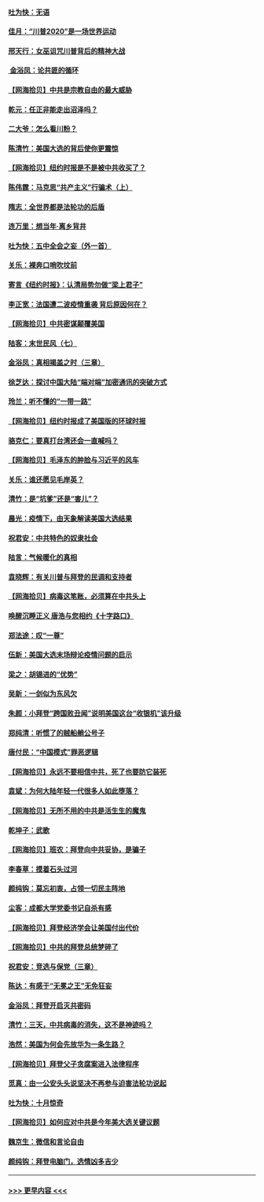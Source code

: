 #### [吐为快：无语](../pages/nsc993/n12518588.md?t=11030151) 
#### [佳月：“川普2020”是一场世界运动](../pages/nsc993/n12518581.md?t=11030151) 
#### [邢天行：女巫诅咒川普背后的精神大战](../pages/nsc993/n12517257.md?t=11030151) 
#### [ 金浴凤：论共匪的循环](../pages/nsc993/n12517133.md?t=11030151) 
#### [【网海拾贝】中共是宗教自由的最大威胁](../pages/nsc993/n12516879.md?t=11030151) 
#### [乾元：任正非能走出沼泽吗？](../pages/nsc993/n12515831.md?t=11030151) 
#### [二大爷：怎么看川粉？](../pages/nsc993/n12515820.md?t=11030151) 
#### [陈清竹：美国大选的背后使你更震惊](../pages/nsc993/n12515589.md?t=11030151) 
#### [【网海拾贝】纽约时报是不是被中共收买了？](../pages/nsc993/n12515122.md?t=11030151) 
#### [陈伟霆：马克思“共产主义”行骗术（上）](../pages/nsc993/n12510217.md?t=11030151) 
#### [隋志：全世界都是法轮功的后盾](../pages/nsc993/n12510636.md?t=11030151) 
#### [连万里：想当年‧离乡背井](../pages/nsc993/n12510623.md?t=11030151) 
#### [吐为快：五中全会之妄（外一首）](../pages/nsc993/n12510470.md?t=11030151) 
#### [关乐：裸奔口哨吹坟前](../pages/nsc993/n12510403.md?t=11030151) 
#### [寄言《纽约时报》：认清局势勿做“梁上君子”](../pages/nsc993/n12510042.md?t=11030151) 
#### [李正宽：法国遭二波疫情重袭 背后原因何在？](../pages/nsc993/n12509971.md?t=11030151) 
#### [【网海拾贝】中共密谋颠覆美国](../pages/nsc993/n12509816.md?t=11030151) 
#### [陆客：末世民风（七）](../pages/nsc993/n12507822.md?t=11030151) 
#### [金浴凤：真相揭盖之时（三章）](../pages/nsc993/n12507804.md?t=11030151) 
#### [徐芝达：探讨中国大陆“端对端”加密通讯的突破方式](../pages/nsc993/n12507682.md?t=11030151) 
#### [玲兰：听不懂的“一带一路”](../pages/nsc993/n12507669.md?t=11030151) 
#### [【网海拾贝】纽约时报成了美国版的环球时报](../pages/nsc993/n12507053.md?t=11030151) 
#### [骆克仁：要真打台湾还会一直喊吗？](../pages/nsc993/n12506843.md?t=11030151) 
#### [【网海拾贝】毛泽东的肿脸与习近平的风车](../pages/nsc993/n12504537.md?t=11030151) 
#### [关乐：谁还愿见毛岸英？](../pages/nsc993/n12503866.md?t=11030151) 
#### [清竹：是“坑爹”还是“害儿”？](../pages/nsc993/n12503034.md?t=11030151) 
#### [晨光：疫情下，由天象解读美国大选结果](../pages/nsc993/n12502536.md?t=11030151) 
#### [祝君安：中共特色的奴隶社会](../pages/nsc993/n12501529.md?t=11030151) 
#### [陆言：气候暖化的真相](../pages/nsc993/n12501183.md?t=11030151) 
#### [袁晓辉：有关川普与拜登的民调和支持者](../pages/nsc993/n12500433.md?t=11030151) 
#### [【网海拾贝】病毒这笔账，必须算在中共头上](../pages/nsc993/n12500320.md?t=11030151) 
#### [唤醒沉睡正义 唐浩与您相约《十字路口》](../pages/nsc993/n12497980.md?t=11030151) 
#### [郑法途：叹“一尊”](../pages/nsc993/n12498837.md?t=11030151) 
#### [伍新：美国大选末场辩论疫情问题的启示](../pages/nsc993/n12498829.md?t=11030151) 
#### [梁之：胡锡进的“优势”](../pages/nsc993/n12498780.md?t=11030151) 
#### [吴新：一剑似为东风欠](../pages/nsc993/n12498772.md?t=11030151) 
#### [朱颜：小拜登“跨国败丑闻”说明美国这台“收银机”该升级](../pages/nsc993/n12498731.md?t=11030151) 
#### [郑纯清：听惯了的贼船艄公号子](../pages/nsc993/n12498721.md?t=11030151) 
#### [唐付民：“中国模式”罪恶逻辑](../pages/nsc993/n12498310.md?t=11030151) 
#### [【网海拾贝】永远不要相信中共，死了也要防它装死](../pages/nsc993/n12498162.md?t=11030151) 
#### [袁斌：为何大陆年轻一代很多人如此堕落？](../pages/nsc993/n12495696.md?t=11030151) 
#### [【网海拾贝】无所不用的中共是活生生的魔鬼](../pages/nsc993/n12495621.md?t=11030151) 
#### [乾坤子：武歌](../pages/nsc993/n12493391.md?t=11030151) 
#### [【网海拾贝】班农：拜登向中共妥协，是骗子](../pages/nsc993/n12492877.md?t=11030151) 
#### [李春草：摸着石头过河](../pages/nsc993/n12491121.md?t=11030151) 
#### [颜纯钩：莫忘初衷，占领一切民主阵地](../pages/nsc993/n12490965.md?t=11030151) 
#### [尘客：成都大学党委书记自杀有感](../pages/nsc993/n12490950.md?t=11030151) 
#### [【网海拾贝】拜登经济学会让美国付出代价](../pages/nsc993/n12489662.md?t=11030151) 
#### [【网海拾贝】中共的拜登总统梦碎了](../pages/nsc993/n12487896.md?t=11030151) 
#### [祝君安：竞选与保党（三章）](../pages/nsc993/n12487258.md?t=11030151) 
#### [陈达：有感于“无冕之王”无免狂妄](../pages/nsc993/n12485133.md?t=11030151) 
#### [金浴凤：拜登开启灭共密码](../pages/nsc993/n12485125.md?t=11030151) 
#### [清竹：三天，中共病毒的消失，这不是神迹吗？](../pages/nsc993/n12485027.md?t=11030151) 
#### [浩然：美国为何会先放华为一条生路？](../pages/nsc993/n12484997.md?t=11030151) 
#### [【网海拾贝】拜登父子贪腐案进入法律程序](../pages/nsc993/n12484957.md?t=11030151) 
#### [觅真：由一公安头头说坚决不再参与迫害法轮功说起](../pages/nsc993/n12484212.md?t=11030151) 
#### [吐为快：十月惊奇](../pages/nsc993/n12484172.md?t=11030151) 
#### [【网海拾贝】如何应对中共是今年美大选关键议题](../pages/nsc993/n12483755.md?t=11030151) 
#### [魏京生：微信和言论自由](../pages/nsc993/n12483372.md?t=11030151) 
#### [颜纯钩：拜登电脑门，选情凶多吉少](../pages/nsc993/n12482666.md?t=11030151) 

----
#### [ >>> 更早内容 <<< ](../indexes/nsc993-earlier.md)

